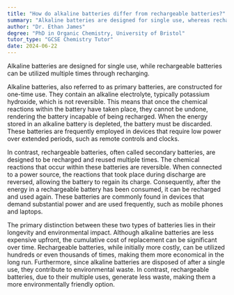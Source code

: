 ```yaml
---
title: "How do alkaline batteries differ from rechargeable batteries?"
summary: "Alkaline batteries are designed for single use, whereas rechargeable batteries can be reused multiple times through recharging, making them more sustainable and cost-effective over time."
author: "Dr. Ethan James"
degree: "PhD in Organic Chemistry, University of Bristol"
tutor_type: "GCSE Chemistry Tutor"
date: 2024-06-22
---
```


Alkaline batteries are designed for single use, while rechargeable batteries can be utilized multiple times through recharging.

Alkaline batteries, also referred to as primary batteries, are constructed for one-time use. They contain an alkaline electrolyte, typically potassium hydroxide, which is not reversible. This means that once the chemical reactions within the battery have taken place, they cannot be undone, rendering the battery incapable of being recharged. When the energy stored in an alkaline battery is depleted, the battery must be discarded. These batteries are frequently employed in devices that require low power over extended periods, such as remote controls and clocks.

In contrast, rechargeable batteries, often called secondary batteries, are designed to be recharged and reused multiple times. The chemical reactions that occur within these batteries are reversible. When connected to a power source, the reactions that took place during discharge are reversed, allowing the battery to regain its charge. Consequently, after the energy in a rechargeable battery has been consumed, it can be recharged and used again. These batteries are commonly found in devices that demand substantial power and are used frequently, such as mobile phones and laptops.

The primary distinction between these two types of batteries lies in their longevity and environmental impact. Although alkaline batteries are less expensive upfront, the cumulative cost of replacement can be significant over time. Rechargeable batteries, while initially more costly, can be utilized hundreds or even thousands of times, making them more economical in the long run. Furthermore, since alkaline batteries are disposed of after a single use, they contribute to environmental waste. In contrast, rechargeable batteries, due to their multiple uses, generate less waste, making them a more environmentally friendly option.
    